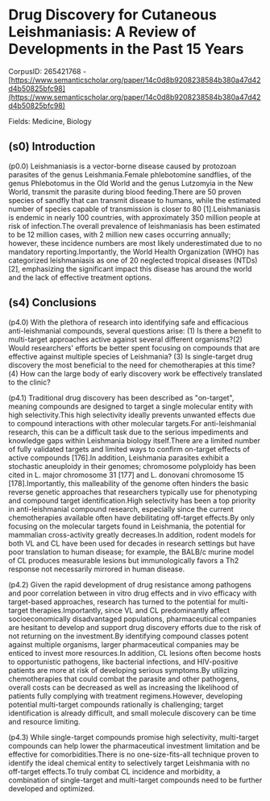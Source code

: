 # Drug Discovery for Cutaneous Leishmaniasis: A Review of Developments in the Past 15 Years

CorpusID: 265421768 - [https://www.semanticscholar.org/paper/14c0d8b9208238584b380a47d42d4b50825bfc98](https://www.semanticscholar.org/paper/14c0d8b9208238584b380a47d42d4b50825bfc98)

Fields: Medicine, Biology

## (s0) Introduction
(p0.0) Leishmaniasis is a vector-borne disease caused by protozoan parasites of the genus Leishmania.Female phlebotomine sandflies, of the genus Phlebotomus in the Old World and the genus Lutzomyia in the New World, transmit the parasite during blood feeding.There are 50 proven species of sandfly that can transmit disease to humans, while the estimated number of species capable of transmission is closer to 80 [1].Leishmaniasis is endemic in nearly 100 countries, with approximately 350 million people at risk of infection.The overall prevalence of leishmaniasis has been estimated to be 12 million cases, with 2 million new cases occurring annually; however, these incidence numbers are most likely underestimated due to no mandatory reporting.Importantly, the World Health Organization (WHO) has categorized leishmaniasis as one of 20 neglected tropical diseases (NTDs) [2], emphasizing the significant impact this disease has around the world and the lack of effective treatment options.
## (s4) Conclusions
(p4.0) With the plethora of research into identifying safe and efficacious anti-leishmanial compounds, several questions arise: (1) Is there a benefit to multi-target approaches active against several different organisms?(2) Would researchers' efforts be better spent focusing on compounds that are effective against multiple species of Leishmania? (3) Is single-target drug discovery the most beneficial to the need for chemotherapies at this time?(4) How can the large body of early discovery work be effectively translated to the clinic?

(p4.1) Traditional drug discovery has been described as "on-target", meaning compounds are designed to target a single molecular entity with high selectivity.This high selectivity ideally prevents unwanted effects due to compound interactions with other molecular targets.For anti-leishmanial research, this can be a difficult task due to the serious impediments and knowledge gaps within Leishmania biology itself.There are a limited number of fully validated targets and limited ways to confirm on-target effects of active compounds [176].In addition, Leishmania parasites exhibit a stochastic aneuploidy in their genomes; chromosome polyploidy has been cited in L. major chromosome 31 [177] and L. donovani chromosome 15 [178].Importantly, this malleability of the genome often hinders the basic reverse genetic approaches that researchers typically use for phenotyping and compound target identification.High selectivity has been a top priority in anti-leishmanial compound research, especially since the current chemotherapies available often have debilitating off-target effects.By only focusing on the molecular targets found in Leishmania, the potential for mammalian cross-activity greatly decreases.In addition, rodent models for both VL and CL have been used for decades in research settings but have poor translation to human disease; for example, the BALB/c murine model of CL produces measurable lesions but immunologically favors a Th2 response not necessarily mirrored in human disease.

(p4.2) Given the rapid development of drug resistance among pathogens and poor correlation between in vitro drug effects and in vivo efficacy with target-based approaches, research has turned to the potential for multi-target therapies.Importantly, since VL and CL predominantly affect socioeconomically disadvantaged populations, pharmaceutical companies are hesitant to develop and support drug discovery efforts due to the risk of not returning on the investment.By identifying compound classes potent against multiple organisms, larger pharmaceutical companies may be enticed to invest more resources.In addition, CL lesions often become hosts to opportunistic pathogens, like bacterial infections, and HIV-positive patients are more at risk of developing serious symptoms.By utilizing chemotherapies that could combat the parasite and other pathogens, overall costs can be decreased as well as increasing the likelihood of patients fully complying with treatment regimens.However, developing potential multi-target compounds rationally is challenging; target identification is already difficult, and small molecule discovery can be time and resource limiting.

(p4.3) While single-target compounds promise high selectivity, multi-target compounds can help lower the pharmaceutical investment limitation and be effective for comorbidities.There is no one-size-fits-all technique proven to identify the ideal chemical entity to selectively target Leishmania with no off-target effects.To truly combat CL incidence and morbidity, a combination of single-target and multi-target compounds need to be further developed and optimized.
